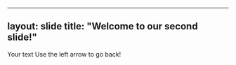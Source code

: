 ----
layout:  slide
title: "Welcome to our second slide!"
----
Your text
Use the left arrow to go back!